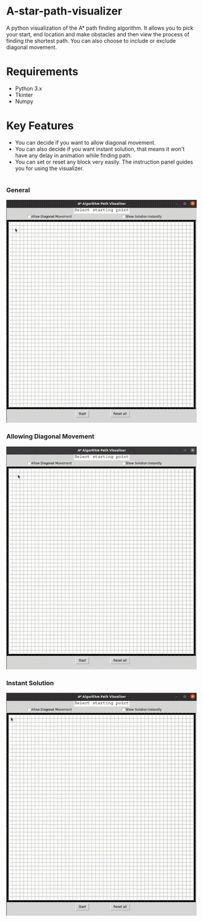 # A-star-path-visualizer
A python visualization of the A* path finding algorithm. It allows you to pick your start, end location and make obstacles and then view the process of finding the shortest path. You can also choose to include or exclude diagonal movement.
# Requirements
- Python 3.x
- Tkinter
- Numpy

# Key Features
- You can decide if you want to allow diagonal movement.
- You can also decide if you want instant solution, that means it won't have any delay in animation while finding path.
- You can set or reset any block very easily. The instruction panel guides you for using the visualizer.

# 
<h3>General</h3>
<img src="./.github/gif1.gif" width="600" alt="Unable to load GIF">

<h3>Allowing Diagonal Movement</h3>
<img src="./.github/gif2.gif" width="600" alt="Unable to load GIF">

<h3>Instant Solution</h3>
<img src="./.github/gif3.gif" width="600" alt="Unable to load GIF">
